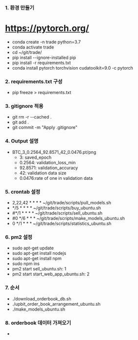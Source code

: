 ### 1. 환경 만들기
# https://pytorch.org/
- conda create -n trade python=3.7
- conda activate trade
- cd ~/git/trade/
- pip install --ignore-installed pip
- pip install -r requirements.txt
- conda install pytorch torchvision cudatoolkit=9.0 -c pytorch

### 2. requirements.txt 구성 

- pip freeze > requirements.txt

### 3. gitignore 적용

- git rm -r --cached .
- git add .
- git commit -m "Apply .gitignore"

### 4. Output 설명 

- BTC_3_0.2564_92.8571_42_0.0476.pt/png
  - 3: saved_epoch
  - 0.2564: validation_loss_min
  - 92.8571: validation_accuracy
  - 42: validation data size
  - 0.0476:rate of one in validation data

### 5. crontab 설정

- 2,22,42 * * * * ~/git/trade/scripts/pull_models.sh
- */5 * * * * ~/git/trade/scripts/buy_ubuntu.sh
- #*/1 * * * * ~/git/trade/scripts/sell_ubuntu.sh
- #0 */6 * * * ~/git/trade/scripts/make_models_ubuntu.sh
- 0 */1 * * * ~/git/trade/scripts/statistics_ubuntu.sh

### 6. pm2 설정

- sudo apt-get update
- sudo apt-get install nodejs
- sudo apt-get install npm
- sudo npm ins
- pm2 start sell_ubuntu.sh: 1
- pm2 start start_web_app_ubuntu.sh: 2

### 7. 순서

- ./download_orderbook_db.sh
- ./upbit_order_book_arrangement_ubuntu.sh
- ./make_models_ubuntu.sh

### 8. orderbook 데이터 가져오기 

- 
